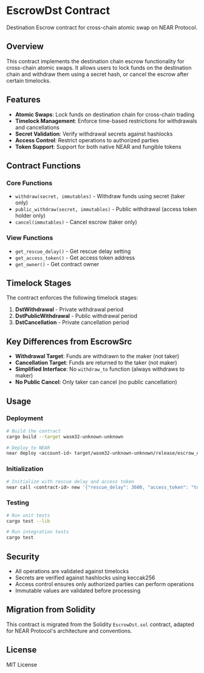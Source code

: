 # EscrowDst Contract

Destination Escrow contract for cross-chain atomic swap on NEAR Protocol.

## Overview

This contract implements the destination chain escrow functionality for cross-chain atomic swaps. It allows users to lock funds on the destination chain and withdraw them using a secret hash, or cancel the escrow after certain timelocks.

## Features

- **Atomic Swaps**: Lock funds on destination chain for cross-chain trading
- **Timelock Management**: Enforce time-based restrictions for withdrawals and cancellations
- **Secret Validation**: Verify withdrawal secrets against hashlocks
- **Access Control**: Restrict operations to authorized parties
- **Token Support**: Support for both native NEAR and fungible tokens

## Contract Functions

### Core Functions

- `withdraw(secret, immutables)` - Withdraw funds using secret (taker only)
- `public_withdraw(secret, immutables)` - Public withdrawal (access token holder only)
- `cancel(immutables)` - Cancel escrow (taker only)

### View Functions

- `get_rescue_delay()` - Get rescue delay setting
- `get_access_token()` - Get access token address
- `get_owner()` - Get contract owner

## Timelock Stages

The contract enforces the following timelock stages:

1. **DstWithdrawal** - Private withdrawal period
2. **DstPublicWithdrawal** - Public withdrawal period
3. **DstCancellation** - Private cancellation period

## Key Differences from EscrowSrc

- **Withdrawal Target**: Funds are withdrawn to the maker (not taker)
- **Cancellation Target**: Funds are returned to the taker (not maker)
- **Simplified Interface**: No `withdraw_to` function (always withdraws to maker)
- **No Public Cancel**: Only taker can cancel (no public cancellation)

## Usage

### Deployment

```bash
# Build the contract
cargo build --target wasm32-unknown-unknown

# Deploy to NEAR
near deploy <account-id> target/wasm32-unknown-unknown/release/escrow_dst.wasm
```

### Initialization

```bash
# Initialize with rescue delay and access token
near call <contract-id> new '{"rescue_delay": 3600, "access_token": "token.near"}' --account-id <account-id>
```

### Testing

```bash
# Run unit tests
cargo test --lib

# Run integration tests
cargo test
```

## Security

- All operations are validated against timelocks
- Secrets are verified against hashlocks using keccak256
- Access control ensures only authorized parties can perform operations
- Immutable values are validated before processing

## Migration from Solidity

This contract is migrated from the Solidity `EscrowDst.sol` contract, adapted for NEAR Protocol's architecture and conventions.

## License

MIT License
